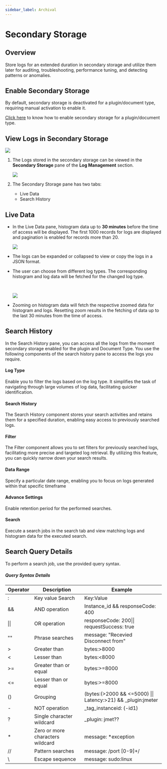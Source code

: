 ```yaml
---
sidebar_label: Archival
---
```

# Secondary Storage
## Overview

Store logs for an extended duration in secondary storage and utilize them later for auditing, troubleshooting, performance tuning, and detecting patterns or anomalies.

## Enable Secondary Storage

By default, secondary storage is deactivated for a plugin/document type, requiring manual activation to enable it.

[Click here](docs/Log_management/manage_logs#actions) to know how to enable secondary storage for a plugin/document type.

## View Logs in Secondary Storage

<img src="/img/log_management/secondary_storage/image_2.png" /><br/>

1. The Logs stored in the secondary storage can be viewed in the **Secondary Storage** pane of the **Log Management** section.

   <img src="/img/log_management/secondary_storage/image_3.png" />

2. The Secondary Storage pane has two tabs:
   - Live Data
   - Search History

## Live Data

- In the Live Data pane, histogram data up to **30 minutes** before the time of access will be displayed. The first 1000 records for logs are displayed and pagination is enabled for records more than 20.

  

  <img src="/img/log_management/secondary_storage/image_5.png" /><br/>

  

- The logs can be expanded or collapsed to view or copy the logs in a JSON format.

- The user can choose from different log types. The corresponding histogram and log data will be fetched for the changed log type.

  <br/>

  <img src="/img/log_management/secondary_storage/image_4.png" /><br/>

- Zooming on histogram data will fetch the respective zoomed data for histogram and logs. Resetting zoom results in the fetching of data up to the last 30 minutes from the time of access.

## Search History

In the Search History pane, you can access all the logs from the moment secondary storage enabled for the plugin and Document Type. You use the following components of the search history pane to access the logs you require.

#### Log Type

Enable you to filter the logs based on the log type. It simplifies the task of navigating through large volumes of log data, facilitating quicker identification.

#### Search History

The Search History component stores your search activities and retains  them for a specified duration, enabling easy access to previously  searched logs.

#### Filter

The Filter component allows you to set filters for previously searched  logs, facilitating more precise and targeted log retrieval. By utilizing this feature, you can quickly narrow down your search results.

#### Data Range

Specify a particular date range, enabling you to focus on logs generated within that specific timeframe

#### Advance Settings

Enable retention period for the performed searches.

#### Search

Execute a search jobs in the search tab and view matching logs and histogram data for the executed search.



## Search Query Details

To perform a search job, use the provided query syntax.



##### Query Syntax Details

| **Operator** | **Description**                  | **Example**                                                  |
| ------------ | -------------------------------- | ------------------------------------------------------------ |
| :            | Key value Search                 | Key:Value                                                    |
| &&           | AND operation                    | Instance_id && responseCode: 400                             |
| \|\|         | OR operation                     | responseCode: 200\|\| requestSuccess: true                   |
| ""           | Phrase searches                  | message: "Recevied Disconnect from"                          |
| >            | Greater than                     | bytes:>8000                                                  |
| <            | Lesser than                      | bytes:<8000                                                  |
| >=           | Greater than or equal            | bytes:>=8000                                                 |
| <=           | Lesser than or equal             | bytes:>=8000                                                 |
| ()           | Grouping                         | (bytes:(>2000 && <=5000) \|\| Latency:>21) && _plugin:jmeter |
| -            | NOT operation                    | _tag_instanceid: (-id1)                                      |
| ?            | Single character wildcard        | _plugin: jmet??                                              |
| *            | Zero or more characters wildcard | message: *exception                                          |
| //           | Pattern searches                 | message: /port [0-9]+/                                       |
| \            | Escape sequence                  | message: sudo\:linux                                         |

